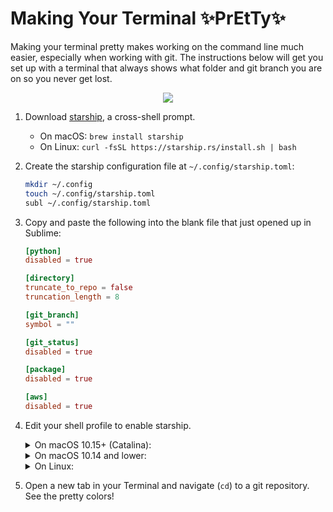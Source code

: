 # Making Your Terminal ✨PrEtTy✨

Making your terminal pretty makes working on the command line much easier, especially when working with git.
The instructions below will get you set up with a terminal that always shows what folder and git branch you are
on so you never get lost.

<p align="center">
  <img src="https://i.imgur.com/g0mvFWa.gif">
</p>

1. Download [starship](https://starship.rs/), a cross-shell prompt.

    - On macOS: `brew install starship`
    - On Linux: `curl -fsSL https://starship.rs/install.sh | bash`

2. Create the starship configuration file at `~/.config/starship.toml`:

    ```bash
    mkdir ~/.config
    touch ~/.config/starship.toml
    subl ~/.config/starship.toml
    ```

3. Copy and paste the following into the blank file that just opened up in Sublime:
    
    ```toml
    [python]
    disabled = true
    
    [directory]
    truncate_to_repo = false
    truncation_length = 8
    
    [git_branch]
    symbol = ""
    
    [git_status]
    disabled = true
    
    [package]
    disabled = true
    
    [aws]
    disabled = true
    ```

4. Edit your shell profile to enable starship.

    <details>
    <summary>On macOS 10.15+ (Catalina):</summary>
    
    1. Open `~/.zshrc` using Sublime Text:
    ```bash
    subl ~/.zshrc
    ```
    
    2. Then, add this to the end of the file:

    ```bash
    eval "$(starship init zsh)"
    ```
  
    </details>

    <details>
    <summary>On macOS 10.14 and lower:</summary>
    
    1. Open `~/.bash_profile` using Sublime Text:
    ```bash
    subl ~/.bash_profile
    ```
    
    2. Then, add this to the end of the file:

    ```bash
    eval "$(starship init bash)"
    ```
  
    </details>

    <details>
    <summary>On Linux:</summary>
    
    1. Open `~/.bashrc` using Sublime Text:
    ```bash
    subl ~/.bashrc
    ```
    
    2. Then, add this to the end of the file:

    ```bash
    eval "$(starship init bash)"
    ```
  
    </details>

5. Open a new tab in your Terminal and navigate (`cd`) to a git repository. See the pretty colors!
